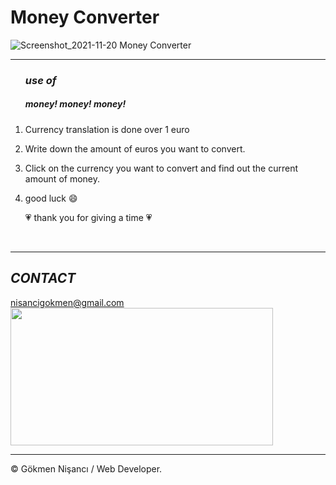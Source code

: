 # Money Converter
![Screenshot_2021-11-20 Money Converter](https://user-images.githubusercontent.com/91744618/142723567-0a361e6a-2682-4015-89d8-7a909e39a700.png)

<hr>

  <ol>
  
  <h3><i> use of </i></h3> 
  
  <h5>  money! money! money!  </h5>
    <li> <p>Currency translation is done over 1 euro</p> </li>
  <li> <p>Write down the amount of euros you want to convert.</p> </li>
  <li> <p> Click on the currency you want to convert and find out the current amount of money. </p></li>
  <li><p>good luck &#128516 </p></li>
           <p> &#128151 thank you for giving a time &#128151 </p>
  
  </ol>
  
</div><br>

<hr>

<h2><i>CONTACT</i></h2>

<a href = "http://www.gmail.com" > nisancigokmen@gmail.com</a> <br>
<img src= "https://media2.giphy.com/media/ADgfsbHcS62Jy/giphy.gif?cid=ecf05e47kvhv0mfgvq6j0vzwnpox9t8ej4fvkbk425bqt2g0&rid=giphy.gif&ct=g" width="420" height ="220px">

<hr>


&copy; Gökmen Nişancı / Web Developer.

